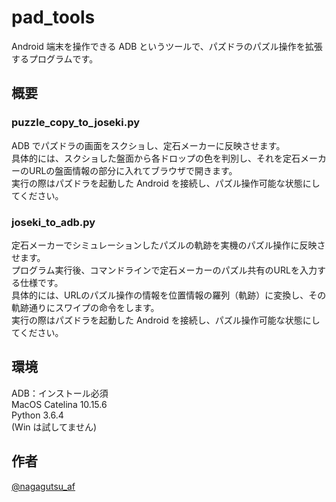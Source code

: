 # pad_tools

Android 端末を操作できる ADB というツールで、パズドラのパズル操作を拡張するプログラムです。

## 概要

### puzzle_copy_to_joseki.py

ADB でパズドラの画面をスクショし、定石メーカーに反映させます。  
具体的には、スクショした盤面から各ドロップの色を判別し、それを定石メーカーのURLの盤面情報の部分に入れてブラウザで開きます。  
実行の際はパズドラを起動した Android を接続し、パズル操作可能な状態にしてください。

### joseki_to_adb.py

定石メーカーでシミュレーションしたパズルの軌跡を実機のパズル操作に反映させます。  
プログラム実行後、コマンドラインで定石メーカーのパズル共有のURLを入力する仕様です。  
具体的には、URLのパズル操作の情報を位置情報の羅列（軌跡）に変換し、その軌跡通りにスワイプの命令をします。  
実行の際はパズドラを起動した Android を接続し、パズル操作可能な状態にしてください。  

## 環境

ADB：インストール必須  
MacOS Catelina 10.15.6  
Python 3.6.4  
(Win は試してません)  

## 作者

[@nagagutsu_af](https://twitter.com/nagagutsu_af)
